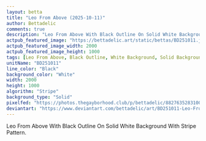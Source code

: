 ```yaml
---
layout: betta
title: "Leo From Above (2025-10-11)"
author: Bettadelic
comments: true
description: "Leo From Above With Black Outline On Solid White Background With Stripe Pattern."
actpub_featured_image: "https://bettadelic.art/static/bettas/BD251011.jpg"
actpub_featured_image_width: 2000
actpub_featured_image_height: 1000
tags: [Leo From Above, Black Outline, White Background, Solid Background Pattern, Stripe Pattern, October 2025]
unitName: "BD251011"
line_color: "Black"
background_color: "White"
width: 2000
height: 1000
algorithm: "Stripe"
background_type: "Solid"
pixelfed: "https://photos.thegayborhood.club/p/bettadelic/882763528310011458"
deviantart: "https://www.deviantart.com/bettadelic/art/BD251011-Leo-From-Above-2025-10-11-1251523632"
---
```


Leo From Above With Black Outline On Solid White Background With Stripe Pattern.

